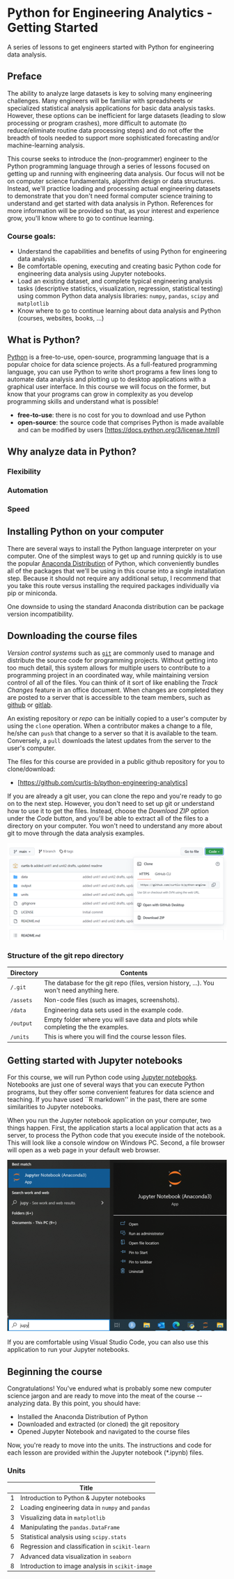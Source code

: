 # Python for Engineering Analytics - Getting Started

A series of lessons to get engineers started with Python for engineering data analysis.

## Preface

The ability to analyze large datasets is key to solving many engineering challenges. Many engineers will be familiar with spreadsheets or specialized statistical analysis applications for basic data analysis tasks. However, these options can be inefficient for large datasets (leading to slow processing or program crashes), more difficult to automate (to reduce/eliminate routine data processing steps) and do not offer the breadth of tools needed to support more sophisticated forecasting and/or machine-learning analysis.

This course seeks to introduce the (non-programmer) engineer to the Python programming language through a series of lessons focused on getting up and running with engineering data analysis. Our focus will not be on computer science fundamentals, algorithm design or data structures. Instead, we'll practice loading and processing actual engineering datasets to demonstrate that you don't need formal computer science training to understand and get started with data analysis in Python. References for more information will be provided so that, as your interest and experience grow, you'll know where to go to continue learning. 

### Course goals:

- Understand the capabilities and benefits of using Python for engineering data analysis.
- Be comfortable opening, executing and creating basic Python code for engineering data analysis using Jupyter notebooks.
- Load an existing dataset, and complete typical engineering analysis tasks (descriptive statistics, visualization, regression, statistical testing) using common Python data analysis libraries: `numpy`, `pandas`, `scipy` and `matplotlib`
- Know where to go to continue learning about data analysis and Python (courses, websites, books, ...)

## What is Python?

[Python](https://www.python.org/) is a free-to-use, open-source, programming language that is a popular choice for data science projects. As a full-featured programming language, you can use Python to write short programs a few lines long to automate data analysis and plotting up to desktop applications with a graphical user interface. In this course we will focus on the former, but know that your programs can grow in complexity as you develop programming skills and understand what is possible!

- **free-to-use**: there is no cost for you to download and use Python
- **open-source**: the source code that comprises Python is made available and can be modified by users [https://docs.python.org/3/license.html]

## Why analyze data in Python?

### Flexibility

### Automation

### Speed

## Installing Python on your computer

There are several ways to install the Python language interpreter on your computer. One of the simplest ways to get up and running quickly is to use the popular [Anaconda Distribution](https://www.anaconda.com/products/distribution) of Python, which conveniently bundles all of the packages that we'll be using in this course into a single installation step. Because it should not require any additional setup, I recommend that you take this route versus installing the required packages individually via pip or miniconda.

One downside to using the standard Anaconda distribution can be package version incompatibility. 

## Downloading the course files

*Version control systems* such as [`git`](https://git-scm.com/) are commonly used to manage and distribute the source code for programming projects. Without getting into too much detail, this system allows for multiple users to contribute to a programming project in an coordinated way, while maintaining version control of all of the files. You can think of it sort of like enabling the *Track Changes* feature in an office document. When changes are completed they are posted to a server that is accessible to the team members, such as [github](https://github.com/) or [gitlab](https://gitlab.com/).

An existing repository or *repo* can be initially copied to a user's computer by using the `clone` operation. When a contributor makes a change to a file, he/she can `push` that change to a server so that it is available to the team. Conversely, a `pull` downloads the latest updates from the server to the user's computer.

The files for this course are provided in a public github repository for you to clone/download:

- [https://github.com/curtis-b/python-engineering-analytics]

If you are already a git user, you can clone the repo and you're ready to go on to the next step. However, you don't need to set up git or understand how to use it to get the files. Instead, choose the *Download ZIP* option under the *Code* button, and you'll be able to extract all of the files to a directory on your computer. You won't need to understand any more about git to move through the data analysis examples.

![Screenshot of github code download link](assets/github_download.png)

### Structure of the git repo directory

| Directory | Contents |
|-----------|----------|
| `/.git` | The database for the git repo (files, version history, ...). You won't need anything here. |
| `/assets` | Non-code files (such as images, screenshots). |
| `/data`  | Engineering data sets used in the example code. |
| `/output` | Empty folder where you will save data and plots while completing the the examples. |
| `/units` | This is where you will find the course lesson files. |

## Getting started with Jupyter notebooks

For this course, we will run Python code using [Jupyter notebooks](https://jupyter.org/). Notebooks are just one of several ways that you can execute Python programs, but they offer some convenient features for data science and teaching. If you have used ``R markdown'' in the past, there are some similarities to Jupyter notebooks.

When you run the Jupyter notebook application on your computer, two things happen. First, the application starts a local application that acts as a server, to process the Python code that you execute inside of the notebook. This will look like a console window on Windows PC. Second, a file browser will open as a web page in your default web browser.

![Screenshot showing Jupyter Notebook app in Windows 10](assets/jupyter_open.png)

If you are comfortable using Visual Studio Code, you can also use this application to run your Jupyter notebooks. 

## Beginning the course

Congratulations! You've endured what is probably some new computer science jargon and are ready to move into the meat of the course -- analyzing data. By this point, you should have:

- Installed the Anaconda Distribution of Python
- Downloaded and extracted (or cloned) the git repository
- Opened Jupyter Notebook and navigated to the course files

Now, you're ready to move into the units. The instructions and code for each lesson are provided within the Jupyter notebook (*.ipynb) files.

### Units

|   | Title |
|---|-------|
| 1 | Introduction to Python & Jupyter notebooks |
| 2 | Loading engineering data in `numpy` and `pandas` |
| 3 | Visualizing data in `matplotlib` |
| 4 | Manipulating the `pandas.DataFrame` |
| 5 | Statistical analysis using `scipy.stats` |
| 6 | Regression and classification in `scikit-learn` |
| 7 | Advanced data visualization in `seaborn` |
| 8 | Introduction to image analysis in `scikit-image` |
